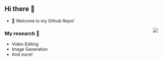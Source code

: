 ## Hi there 👋

- 🌱 Welcome to my Github Repo!

<img align="right" src="https://github-readme-stats.vercel.app/api?username=zhanchao019&count_private=true&show_icons=true" />

### My research 🤗
- Video Editing
- Image Generation
- And more!

<!--
**zhanchao019/zhanchao019** is a ✨ _special_ ✨ repository because its `README.md` (this file) appears on your GitHub profile.

Here are some ideas to get you started:

- 🔭 I’m currently working on ...
- 🌱 I’m currently learning ...
- 👯 I’m looking to collaborate on ...
- 🤔 I’m looking for help with ...
- 💬 Ask me about ...
- 📫 How to reach me: ...
- 😄 Pronouns: ...
- ⚡ Fun fact: ...
-->

